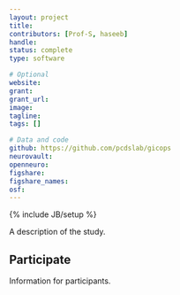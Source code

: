 ```yaml
---
layout: project
title:
contributors: [Prof-S, haseeb]
handle:
status: complete
type: software

# Optional
website:
grant:
grant_url:
image:
tagline:
tags: []

# Data and code
github: https://github.com/pcdslab/gicops
neurovault:
openneuro:
figshare:
figshare_names:
osf:
---
```

{% include JB/setup %}

A description of the study.

## Participate

Information for participants.
